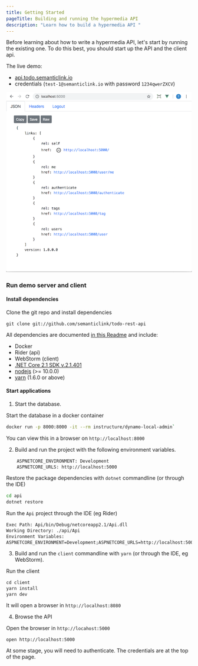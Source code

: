 ```yaml
---
title: Getting Started
pageTitle: Building and running the hypermedia API
description: "Learn how to build a hypermedia API "
---
```


Before learning about how to write a hypermedia API, let's start by running the existing one. To do this best, you should start up the API and the client api.

The live demo:

* [api.todo.semanticlink.io](https://api.todo.semanticlink.io)
* credentials (`test-1@semanticlink.io` with password `1234qwerZXCV`)

![todo api](../../frontend/vue-api-browser/api-browser.png)

### Run demo server and client

#### Install dependencies

<Instruction>

Clone the git repo and install dependencies

```bash{.../todo-rest-api}
git clone git://github.com/semanticlink/todo-rest-api
```

</Instruction>

All dependencies are documented [in this Readme](.../Readme.md) and include:

</Instruction>

* Docker
* Rider (api)
* WebStorm (client)
* [.NET Core 2.1 SDK v.2.1.401](https://www.microsoft.com/net/download)
* [nodejs](https://nodejs.org/en/) (>= 10.0.0)
* [yarn](https://yarnpkg.com/latest.msi) (1.6.0 or above)

#### Start applications

1. Start the database.

<Instruction>

Start the database in a docker container

```bash
docker run -p 8000:8000 -it --rm instructure/dynamo-local-admin`
```
</Instruction>

You can view this in a browser on `http://localhost:8000`

2. Build and run the project with the following environment variables.

```
    ASPNETCORE_ENVIRONMENT: Development
    ASPNETCORE_URLS: http://localhost:5000
```

<Instruction>

Restore the package dependencies with `dotnet` commandline (or through the IDE)

```bash
cd api
dotnet restore
```

</Instruction>

<Instruction>

Run the `Api` project through the IDE (eg Rider)

    Exec Path: Api/bin/Debug/netcoreapp2.1/Api.dll
    Working Directory: ./api/Api
    Environment Variables: ASPNETCORE_ENVIRONMENT=Development;ASPNETCORE_URLS=http://localhost:5000

</Instruction>

3. Build and run the `client` commandline with `yarn` (or through the IDE, eg WebStorm).

<Instruction>

Run the client

```
cd client
yarn install
yarn dev
```

</Instruction>

It will open a browser in `http://localhost:8080`

4. Browse the API

<Instruction>

Open the browser in `http://locahost:5000`

```bash
open http://localhost:5000
```
</Instruction>

At some stage, you will need to authenticate. The credentials are at the top of the page.

